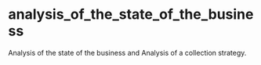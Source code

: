 # analysis_of_the_state_of_the_business
Analysis of the state of the business and Analysis of a collection strategy.
